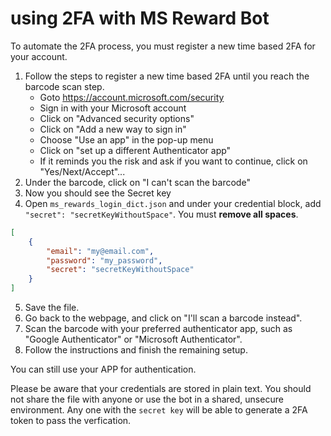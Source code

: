 # using 2FA with MS Reward Bot

To automate the 2FA process, you must register a new time based 2FA for your account. 

1. Follow the steps to register a new time based 2FA until you reach the barcode scan step.
   - Goto https://account.microsoft.com/security
   - Sign in with your Microsoft account
   - Click on "Advanced security options"
   - Click on "Add a new way to sign in"
   - Choose "Use an app" in the pop-up menu   
   - Click on "set up a different Authenticator app"   
   - If it reminds you the risk and ask if you want to continue, click on "Yes/Next/Accept"...   
2. Under the barcode, click on "I can't scan the barcode"
3. Now you should see the Secret key
4. Open `ms_rewards_login_dict.json` and under your credential block, add `"secret": "secretKeyWithoutSpace"`. You must **remove all spaces**. 
```json
[
    {
        "email": "my@email.com",
        "password": "my_password",
        "secret": "secretKeyWithoutSpace"
    }
]
```
5. Save the file.
6. Go back to the webpage, and click on "I'll scan a barcode instead".
7. Scan the barcode with your preferred authenticator app, such as "Google Authenticator" or "Microsoft Authenticator".
8. Follow the instructions and finish the remaining setup.

You can still use your APP for authentication.

Please be aware that your credentials are stored in plain text. You should not share the file with anyone or use the bot in a shared, unsecure environment. Any one with the `secret key` will be able to generate a 2FA token to pass the verfication.